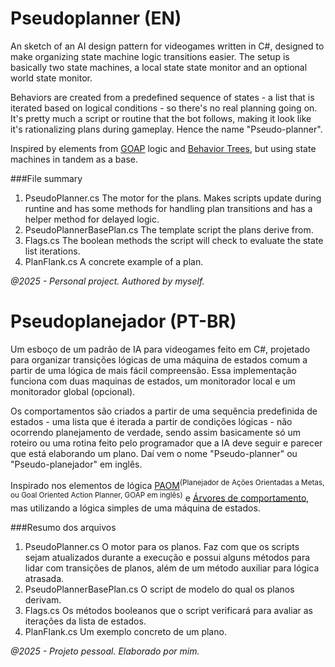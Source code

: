 # Pseudoplanner (EN)
An sketch of an AI design pattern for videogames written in C#, designed to make organizing state machine logic transitions easier. The setup is basically two state machines, a local state state monitor and an optional world state monitor.

Behaviors are created from a predefined sequence of states - a list that is iterated based on logical conditions - so there's no real planning going on. It's pretty much a script or routine that the bot follows, making it look like it's rationalizing plans during gameplay. Hence the name "Pseudo-planner".

Inspired by elements from [GOAP](https://citeseerx.ist.psu.edu/document?repid=rep1&type=pdf&doi=0c35d00a015c93bac68475e8e1283b02701ff46b) logic and [Behavior Trees](https://en.wikipedia.org/wiki/Behavior_tree_(artificial_intelligence,_robotics_and_control)), but using state machines in tandem as a base.

###File summary
1. PseudoPlanner.cs
   The motor for the plans. Makes scripts update during runtine and has some methods for handling plan transitions and has a helper method for delayed logic.
2. PseudoPlannerBasePlan.cs
   The template script the plans derive from.
3. Flags.cs
   The boolean methods the script will check to evaluate the state list iterations.
5. PlanFlank.cs
   A concrete example of a plan.

*@2025 - Personal project. Authored by myself.*


# Pseudoplanejador (PT-BR)
Um esboço de um padrão de IA para videogames feito em C#, projetado para organizar transições lógicas de uma máquina de estados comum a partir de uma lógica de mais fácil compreensão. Essa implementação funciona com duas maquinas de estados, um monitorador local e um monitorador global (opcional).

Os comportamentos são criados a partir de uma sequência predefinida de estados - uma lista que é iterada a partir de condições lógicas - 
não ocorrendo planejamento de verdade, sendo assim basicamente só um roteiro ou uma rotina feito pelo programador que a IA deve seguir e parecer que está elaborando um plano. Daí vem o nome "Pseudo-planner" ou "Pseudo-planejador" em inglês.

Inspirado nos elementos de lógica [PAOM](https://citeseerx.ist.psu.edu/document?repid=rep1&type=pdf&doi=0c35d00a015c93bac68475e8e1283b02701ff46b)<sup>(Planejador de Ações Orientadas a Metas, ou Goal Oriented Action Planner, GOAP em inglês)</sup> e [Árvores de comportamento](https://en-m-wikipedia-org.translate.goog/wiki/Behavior_tree_(artificial_intelligence,_robotics_and_control)?_x_tr_sl=auto&_x_tr_tl=pt&_x_tr_hl=pt-BR&_x_tr_pto=wapp), mas utilizando a lógica simples de uma máquina de estados.


###Resumo dos arquivos
1. PseudoPlanner.cs
    O motor para os planos. Faz com que os scripts sejam atualizados durante a execução e possui alguns métodos para lidar com transições de planos, além de um método auxiliar para lógica atrasada.
2. PseudoPlannerBasePlan.cs
    O script de modelo do qual os planos derivam.
3. Flags.cs
    Os métodos booleanos que o script verificará para avaliar as iterações da lista de estados.
5. PlanFlank.cs
    Um exemplo concreto de um plano.

*@2025 - Projeto pessoal. Elaborado por mim.*

